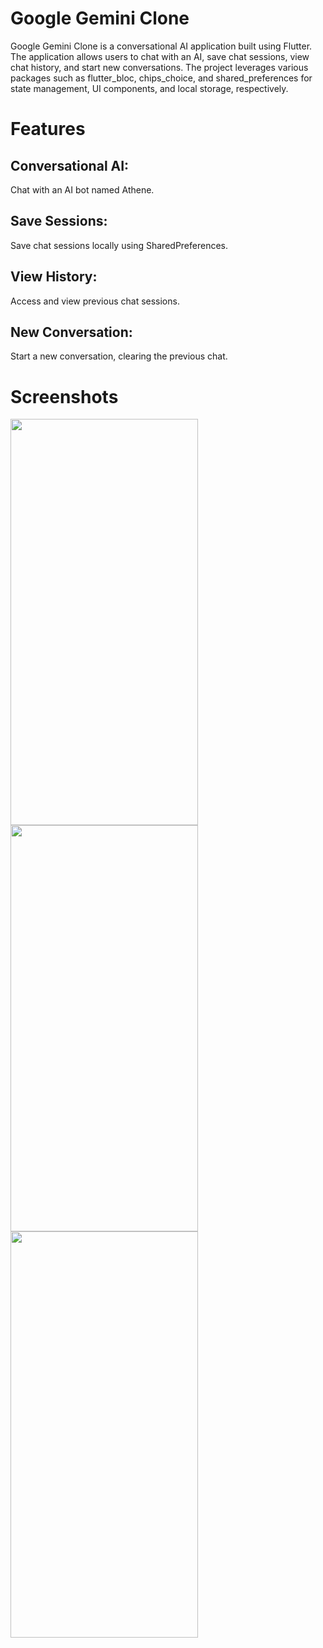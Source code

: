 # Google Gemini Clone
Google Gemini Clone is a conversational AI application built using Flutter. The application allows users to chat with an AI, save chat sessions, view chat history, and start new conversations. The project leverages various packages such as flutter_bloc, chips_choice, and shared_preferences for state management, UI components, and local storage, respectively.

# Features
## Conversational AI:
Chat with an AI bot named Athene.
## Save Sessions:
Save chat sessions locally using SharedPreferences.
## View History:
Access and view previous chat sessions.
## New Conversation:
Start a new conversation, clearing the previous chat.


# Screenshots
<img src="https://github.com/Simransingh010/GoogleGeminiClone/assets/73211327/f5fa09eb-938c-4a02-a436-fa77f6be2471" width="300" height="650">
<img src="https://github.com/Simransingh010/GoogleGeminiClone/assets/73211327/6a01f6fa-a861-4b8c-9343-41e04a0bfaca" width="300" height="650">
<img src="https://github.com/Simransingh010/GoogleGeminiClone/assets/73211327/f31935a8-5a67-4be7-a1f6-81cef4a19f50" width="300" height="650">
